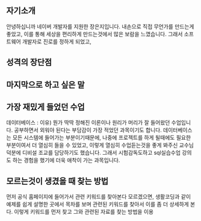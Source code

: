 ## 자기소개
안녕하십니까 네이버 개발자를 지원한 장은지입니다.
내손으로 직접 무언가를 만드는게 좋았고, 이를 통해 세상을 편리하게 만드는것에서 많은 보람을 느꼈습니다. 그래서 소프트웨어 개발자로 진로를 정하게 되었고, 

## 성격의 장단점

## 마지막으로 하고 싶은 말



## 가장 재밌게 들었던 수업
데이터베이스 : 이유) 뭔가 딱딱 정해진 이론이나 원리가 머리가 잘 들어왔던 수업입니다. 공부하면서 외워야 된다는 부담감이 가장 적었던 과목이기도 합니다. 데이터베이스는 모든 시스템에 들어가는 부분이기때문에, 나중에 프로젝트를 하게 될때에도 필요한 부분이여서 더 열심히 들을 수 있었고, 이렇게 열심히 수업듣는것을 좋게 봐주신 교수님 덕분에 디비설 조교를 담당하기도 했습니다. 그래서 시험감독도하고 sql실습수업 강의도 하는 경험을 했기에 더욱 애착이 가는 과목입니다.

## 모르는것이 생겼을 때 찾는 방법
먼저 공식 홈페이지에 들어가서 관련 키워드를 찾아본다
모르겠으면, 생활코딩과 같이 예제를 쉽게 설명한 곳에서 목차를 보며 관련된 키워드를 찾아서 이를 좀 더 상세하게 본다.
이렇게 키워드를 먼저 찾고 그와 관련된 자료를 찾는 방법을 이용


<!--stackedit_data:
eyJoaXN0b3J5IjpbLTI5MzgwODg1NiwxOTUzMTA3MjUxLDExOD
IzNzMwNTRdfQ==
-->